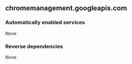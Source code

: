 ## chromemanagement.googleapis.com

### Automatically enabled services

None

### Reverse dependencies

None

